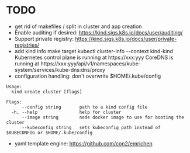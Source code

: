 # TODO

- get rid of makefiles / split in cluster and app creation
- Enable auditing if desired: <https://kind.sigs.k8s.io/docs/user/auditing/>
- Support private registry: <https://kind.sigs.k8s.io/docs/user/private-registries/>
- add kind info make target
    kubectl cluster-info --context kind-kind
    Kubernetes control plane is running at https://xxx:yyy
    CoreDNS is running at https://xxx:yyy/api/v1/namespaces/kube-system/services/kube-dns:dns/proxy
- configuration handling: don't overwrite $HOME/.kube/config
```
Usage:
  kind create cluster [flags]

Flags:
      --config string       path to a kind config file
  -h, --help                help for cluster
      --image string        node docker image to use for booting the cluster
      --kubeconfig string   sets kubeconfig path instead of $KUBECONFIG or $HOME/.kube/config
```
- yaml template engine: <https://github.com/con2/emrichen>